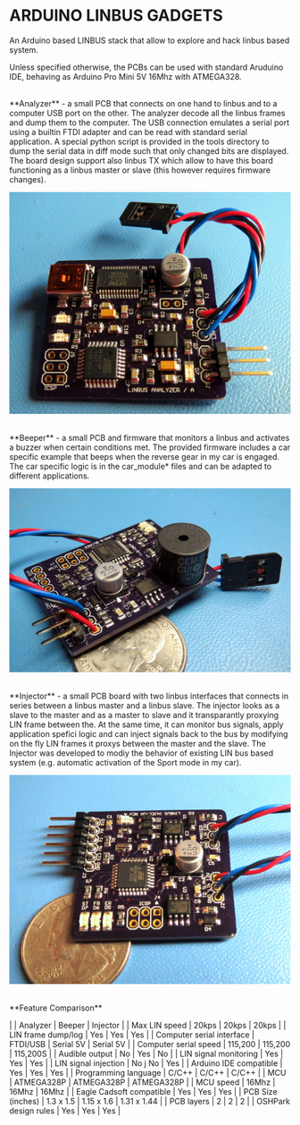 ARDUINO LINBUS GADGETS
======================

An Arduino based LINBUS stack that allow to explore and hack linbus based system.

Unless specified otherwise, the PCBs can be used with standard Aruduino IDE, behaving as Arduino Pro Mini 5V 16Mhz with ATMEGA328.

<br>
**Analyzer** - a small PCB that connects on one hand to linbus and to a computer USB port on the other. The analyzer decode all the linbus frames and dump them to the computer. The USB connection emulates a serial port using a builtin FTDI adapter and can be read with standard serial application. A special python script is provided in the tools directory to dump the serial data in diff mode such that only changed bits are displayed. The board design support also linbus TX which allow to have this board functioning as a linbus master or slave (this however requires firmware changes).

![](analyzer/doc/analyzer_001.jpg)

<br>
**Beeper** - a small PCB and firmware that monitors a linbus and activates a buzzer when certain conditions met. The provided firmware includes a car specific example that beeps when the reverse gear in my car is engaged. The car specific logic is in the car_module* files and can be adapted to different applications.

![](beeper/doc/beeper_001.jpg)

<br>
**Injector** - a small PCB board with two linbus interfaces that connects in series between a linbus master and a linbus slave. The injector looks as a slave to the master and as a master to slave and it transparantly proxying LIN frame between the. At the same time, it can monitor bus signals, apply application spefici logic and can inject signals back to the bus by modifying on the fly LIN frames it proxys between the master and the slave. The Injector was developed to modiy the behavior of existing LIN bus based system (e.g. automatic activation of the Sport mode in my car).

![](injector/doc/injector_001.jpg)

<br>
**Feature Comparison**

|  | Analyzer | Beeper | Injector |
| Max LIN speed | 20kps | 20kps | 20kps |
| LIN frame dump/log | Yes | Yes | Yes |
| Computer serial interface | FTDI/USB | Serial 5V | Serial 5V |
| Computer serial speed | 115,200 | 115,200 | 115,200S |
| Audible output | No | Yes | No |
| LIN signal monitoring | Yes | Yes | Yes |
| LIN signal injection | No j No | Yes |
| Arduino IDE compatible | Yes | Yes | Yes |
| Programming language | C/C++ | C/C++ | C/C++ |
| MCU | ATMEGA328P | ATMEGA328P  | ATMEGA328P |
| MCU speed | 16Mhz | 16Mhz  | 16Mhz |
| Eagle Cadsoft compatible | Yes | Yes | Yes |
| PCB Size (inches) | 1.3 x 1.5 | 1.15 x 1.6 | 1.31 x 1.44 |
| PCB layers | 2 | 2 | 2 |
| OSHPark design rules | Yes | Yes | Yes |

